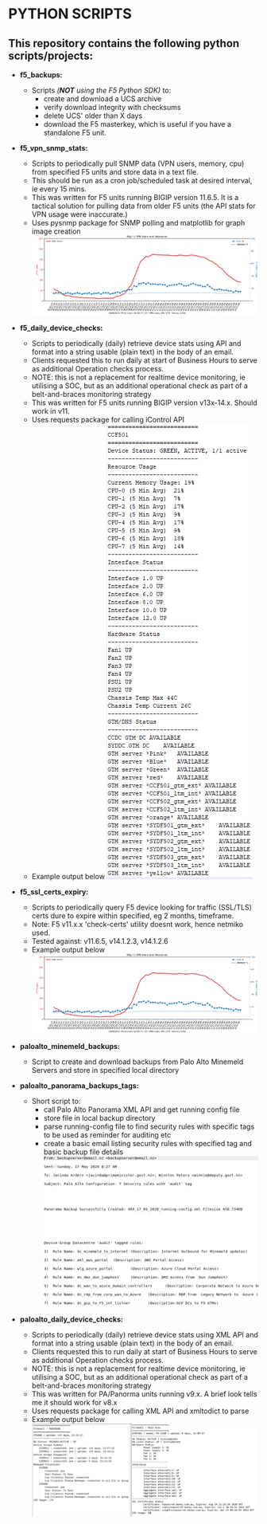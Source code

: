 # PYTHON SCRIPTS


## This repository contains the following python scripts/projects:

- **f5_backups:**
  - Scripts *(**NOT** using the F5 Python SDK)* to:
    - create and download a UCS archive
    - verify download integrity with checksums
    - delete UCS' older than X days
    - download the F5 masterkey, which is useful if you have a standalone F5 unit.


- **f5_vpn_snmp_stats:**
  - Scripts to periodically pull SNMP data (VPN users, memory, cpu) from
    specified F5 units and store data in a text file.
  - This should be run as a cron job/scheduled task at desired interval, ie every 15 mins.
  - This was written for F5 units running BIGIP version 11.6.5. It is a tactical solution
    for pulling data from older F5 units (the API stats for VPN usage were inaccurate.)
  - Uses pysnmp package for SNMP polling and matplotlib for graph image creation
![vpnusers](/images/vpnusers.png)


- **f5_daily_device_checks:**
  - Scripts to periodically (daily) retrieve device stats using API and format into a string
    usable (plain text) in the body of an email.
  - Clients requested this to run daily at start of Business Hours to serve as additional Operation checks process.
  - NOTE: this is not a replacement for realtime device monitoring, ie utilising a SOC, but as an additional 
    operational check as part of a belt-and-braces monitoring strategy
  - This was written for F5 units running BIGIP version v13x-14.x. Should work in v11.
  - Uses requests package for calling iControl API
  - Example output below
![vpnusers](/images/f5_daily_checks.PNG)


- **f5_ssl_certs_expiry:**
  - Scripts to periodically query F5 device looking for traffic (SSL/TLS) certs dure to expire within specified, eg 2 months, timeframe.
  - Note: F5 v11.x.x 'check-certs' utility doesnt work, hence netmiko used.
  - Tested against: v11.6.5, v14.1.2.3, v14.1.2.6
  - Example output below
![vpnusers](/images/vpnusers.png)


- **paloalto_minemeld_backups:**
  - Script to create and download backups from Palo Alto Minemeld Servers 
    and store in specified local directory


- **paloalto_panorama_backups_tags:**
  - Short script to:
    - call Palo Alto Panorama XML API and get running config file
    - store file in local backup directory
    - parse running-config file to find security rules with specific tags
      to be used as reminder for auditing etc
    - create a basic email listing security rules with specified tag and basic backup file details
![email](/images/emailtags.png)  


- **paloalto_daily_device_checks:**
  - Scripts to periodically (daily) retrieve device stats using XML API and format into a string
    usable (plain text) in the body of an email.
  - Clients requested this to run daily at start of Business Hours to serve as additional Operation checks process.
  - NOTE: this is not a replacement for realtime device monitoring, ie utilising a SOC, but as an additional 
    operational check as part of a belt-and-braces monitoring strategy
  - This was written for PA/Panorma units running v9.x. A brief look tells me it should work for v8.x
  - Uses requests package for calling XML API and xmltodict to parse
  - Example output below
![vpnusers](/images/paloalto_daily_checks.PNG)

